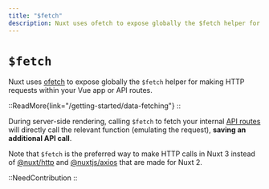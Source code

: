 ```yaml
---
title: "$fetch"
description: Nuxt uses ofetch to expose globally the $fetch helper for making HTTP requests.
---
```


# `$fetch`

Nuxt uses [ofetch](https://github.com/unjs/ofetch) to expose globally the `$fetch` helper for making HTTP requests within your Vue app or API routes.

::ReadMore{link="/getting-started/data-fetching"}
::

During server-side rendering, calling `$fetch` to fetch your internal [API routes](/guide/directory-structure/server) will directly call the relevant function (emulating the request), **saving an additional API call**.

Note that `$fetch` is the preferred way to make HTTP calls in Nuxt 3 instead of [@nuxt/http](https://github.com/nuxt/http) and [@nuxtjs/axios](https://github.com/nuxt-community/axios-module) that are made for Nuxt 2.

::NeedContribution
::
